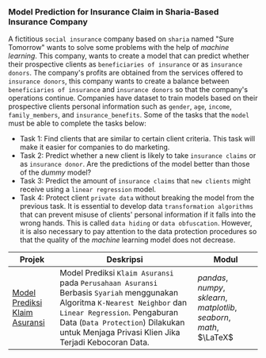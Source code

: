 ### Model Prediction for Insurance Claim in Sharia-Based Insurance Company

A fictitious `social insurance` company based on `sharia` named "Sure Tomorrow" wants to solve some problems with the help of *machine learning*. This company, wants to create a model that can predict whether their prospective clients as `beneficiaries of insurance` or as `insurance donors`. The company's profits are obtained from the services offered to `insurance donors`, this company wants to create a balance between `beneficiaries of insurance` and `insurance donors` so that the company's operations continue. Companies have dataset to train models based on their prospective clients personal information such as `gender`, `age`, `income`, `family_members`, and `insurance_benefits`. Some of the tasks that the `model` must be able to complete the tasks below:

- Task 1: Find clients that are similar to certain client criteria. This task will make it easier for companies to do marketing.
- Task 2: Predict whether a new client is likely to take `insurance claims` or as `insurance donor`. Are the predictions of the model better than those of the *dummy* model?
- Task 3: Predict the amount of `insurance claims` that `new clients` might receive using a `linear regression` model.
- Task 4: Protect client `private data` without breaking the model from the previous task. It is essential to develop data `transformation algorithms` that can prevent misuse of clients' personal information if it falls into the wrong hands. This is called `data hiding` or `data obfuscation`. However, it is also necessary to pay attention to the data protection procedures so that the quality of the *machine* learning model does not decrease.

| Projek | Deskripsi | Modul |
| ------- | ------- | ------- |
| [Model Prediksi Klaim Asuransi]() | Model Prediksi `Klaim Asuransi` pada `Perusahaan Asuransi` Berbasis `Syariah` menggunakan Algoritma `K-Nearest Neighbor` dan `Linear Regression`. Pengaburan Data (`Data Protection`) Dilakukan untuk Menjaga Privasi Klien Jika Terjadi Kebocoran Data. | *pandas*, *numpy*, *sklearn*, *matplotlib*, *seaborn*, *math*, $\LaTeX$ |